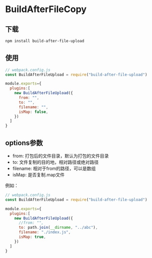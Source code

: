 # BuildAfterFileCopy
## 下载
```sh
npm install build-after-file-upload
```
## 使用
```js
// webpack.config.js
const BuildAfterFileUpload = require("build-after-file-upload")

module.exports={
  plugins:[
    new BuildAfterFileUpload({
      from: "",
      to: "",
      filename: "",
      isMap: false,
    })
  ]
}
```
## options参数
* from: 打包后的文件目录，默认为打包的文件目录
* to: 文件复制的目的地，相对路径或绝对路径
* filename: 相对于from的路径，可以是数组
* isMap: 是否复制.map文件

例如：
```js
// webpack.config.js
const BuildAfterFileUpload = require("build-after-file-upload")

module.exports={
  plugins:[
    new BuildAfterFileUpload({
      //from: "",
      to: path.join(__dirname, "../abc"),
      filename: "./index.js",
      isMap: true,
    })
  ]
}
```